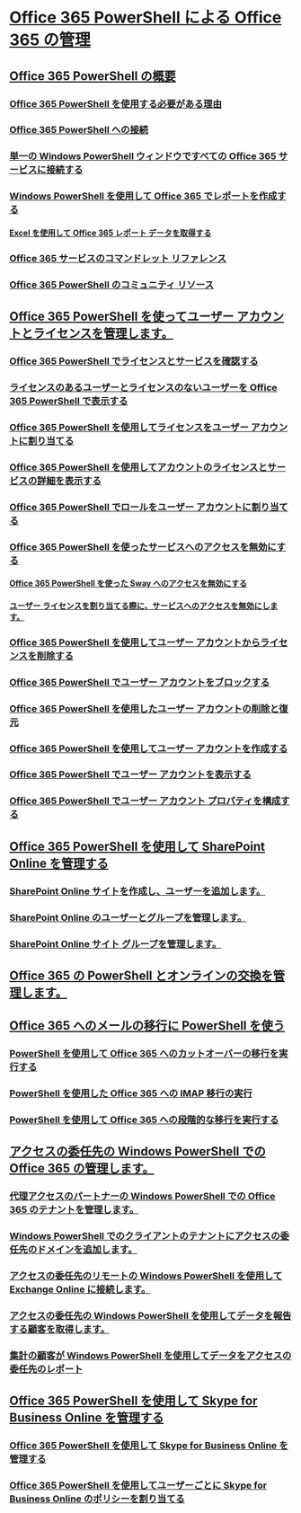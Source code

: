 
# [Office 365 PowerShell による Office 365 の管理](manage-office-365-with-office-365-powershell.md)
## [Office 365 PowerShell の概要](getting-started-with-office-365-powershell.md)
### [Office 365 PowerShell を使用する必要がある理由](why-you-need-to-use-office-365-powershell.md)
### [Office 365 PowerShell への接続](connect-to-office-365-powershell.md)
### [単一の Windows PowerShell ウィンドウですべての Office 365 サービスに接続する](connect-to-all-office-365-services-in-a-single-windows-powershell-window.md)
### [Windows PowerShell を使用して Office 365 でレポートを作成する](use-windows-powershell-to-create-reports-in-office-365.md)
#### [Excel を使用して Office 365 レポート データを取得する](using-excel-to-retrieve-office-365-reporting-data.md)
### [Office 365 サービスのコマンドレット リファレンス](cmdlet-references-for-office-365-services.md)
### [Office 365 PowerShell のコミュニティ リソース](office-365-powershell-community-resources.md)
## [Office 365 PowerShell を使ってユーザー アカウントとライセンスを管理します。](manage-user-accounts-and-licenses-with-office-365-powershell.md)
### [Office 365 PowerShell でライセンスとサービスを確認する](view-licenses-and-services-with-office-365-powershell.md)
### [ライセンスのあるユーザーとライセンスのないユーザーを Office 365 PowerShell で表示する](view-licensed-and-unlicensed-users-with-office-365-powershell.md)
### [Office 365 PowerShell を使用してライセンスをユーザー アカウントに割り当てる](assign-licenses-to-user-accounts-with-office-365-powershell.md)
### [Office 365 PowerShell を使用してアカウントのライセンスとサービスの詳細を表示する](view-account-license-and-service-details-with-office-365-powershell.md)
### [Office 365 PowerShell でロールをユーザー アカウントに割り当てる](assign-roles-to-user-accounts-with-office-365-powershell.md)
### [Office 365 PowerShell を使ったサービスへのアクセスを無効にする](disable-access-to-services-with-office-365-powershell.md)
#### [Office 365 PowerShell を使った Sway へのアクセスを無効にする](disable-access-to-sway-with-office-365-powershell.md)
#### [ユーザー ライセンスを割り当てる際に、サービスへのアクセスを無効にします。](disable-access-to-services-while-assigning-user-licenses.md)
### [Office 365 PowerShell を使用してユーザー アカウントからライセンスを削除する](remove-licenses-from-user-accounts-with-office-365-powershell.md)
### [Office 365 PowerShell でユーザー アカウントをブロックする](block-user-accounts-with-office-365-powershell.md)
### [Office 365 PowerShell を使用したユーザー アカウントの削除と復元](delete-and-restore-user-accounts-with-office-365-powershell.md)
### [Office 365 PowerShell を使用してユーザー アカウントを作成する](create-user-accounts-with-office-365-powershell.md)
### [Office 365 PowerShell でユーザー アカウントを表示する](view-user-accounts-with-office-365-powershell.md)
### [Office 365 PowerShell でユーザー アカウント プロパティを構成する](configure-user-account-properties-with-office-365-powershell.md)
## [Office 365 PowerShell を使用して SharePoint Online を管理する](manage-sharepoint-online-with-office-365-powershell.md)
### [SharePoint Online サイトを作成し、ユーザーを追加します。](create-sharepoint-sites-and-add-users-with-powershell.md)
### [SharePoint Online のユーザーとグループを管理します。](manage-sharepoint-users-and-groups-with-powershell.md)
### [SharePoint Online サイト グループを管理します。](manage-sharepoint-site-groups-with-powershell.md)
## [Office 365 の PowerShell とオンラインの交換を管理します。](manage-exchange-online-with-office-365-powershell.md)
## [Office 365 へのメールの移行に PowerShell を使う](use-powershell-for-email-migration-to-office-365.md)
### [PowerShell を使用して Office 365 へのカットオーバーの移行を実行する](use-powershell-to-perform-a-cutover-migration-to-office-365.md)
### [PowerShell を使用した Office 365 への IMAP 移行の実行](use-powershell-to-perform-an-imap-migration-to-office-365.md)
### [PowerShell を使用して Office 365 への段階的な移行を実行する](use-powershell-to-perform-a-staged-migration-to-office-365.md)
## [アクセスの委任先の Windows PowerShell での Office 365 の管理します。](manage-office-365-with-windows-powershell-for-delegated-access-permissions-dap-p.md)
### [代理アクセスのパートナーの Windows PowerShell での Office 365 のテナントを管理します。](manage-office-365-tenants-with-windows-powershell-for-delegated-access-permissio.md)
### [Windows PowerShell でのクライアントのテナントにアクセスの委任先のドメインを追加します。](add-a-domain-to-a-client-tenancy-with-windows-powershell-for-delegated-access-pe.md)
### [アクセスの委任先のリモートの Windows PowerShell を使用して Exchange Online に接続します。](connect-to-exchange-online-tenants-with-remote-windows-powershell-for-delegated.md)
### [アクセスの委任先の Windows PowerShell を使用してデータを報告する顧客を取得します。](retrieve-customer-tenant-reporting-data-with-windows-powershell-for-delegated-ac.md)
### [集計の顧客が Windows PowerShell を使用してデータをアクセスの委任先のレポート](aggregate-customer-reporting-data-via-windows-powershell-for-delegated-access-pe.md)
## [Office 365 PowerShell を使用して Skype for Business Online を管理する](manage-skype-for-business-online-with-office-365-powershell.md)
### [Office 365 PowerShell を使用して Skype for Business Online を管理する](manage-skype-for-business-online-policies-with-office-365-powershell.md)
### [Office 365 PowerShell を使用してユーザーごとに Skype for Business Online のポリシーを割り当てる](assign-per-user-skype-for-business-online-policies-with-office-365-powershell.md)

